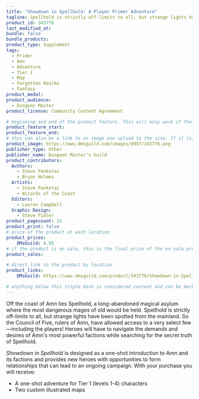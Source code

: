 ```yaml
---
title: "Showdown in Spellhold: A Player Primer Adventure"
tagline: Spellhold is strictly off-limits to all, but strange lights have been spotted from the mainland. So the Council of Five, rulers of Amn, have allowed access to a very select few—you!
product_id: 343776
last_modified_at:
bundle: false
bundle_products:
product_type: Supplement
tags:
  - Primer
  - Amn
  - Adventure
  - Tier 1
  - Map
  - Forgotten Realms
  - Fantasy
product_medal: 
product_audience:
  - Dungeon Master
product_license: Community Content Agreement

# beginning and end of the product feature. This will only work if the site is updated within several weeks of when the feature is supposed to happen. Making a new post counts as updating.
product_feature_start: 
product_feature_end: 
# this can also be a link to an image you upload to the site. If it is, it must start with a "/" or be a full link
product_image: https://www.dmsguild.com/images/8957/343776.png
publisher_type: Other
publisher_name: Dungeon Master's Guild
product_contributors:
  Authors:
    - Steve Pankotai
    - Bryan Holmes
  Artists:
    - Steve Pankotai
    - Wizards of the Coast
  Editors:
    - Lauren Campbell
  Graphic Design:
    - Steve Fidler
product_pagecount: 22
product_print: false
# price of the product at each location
product_prices:
    DMsGuild: 4.95
# if the product is on sale, this is the final price of the on-sale product for each location that it is on sale. The sales % will be calculated and displayed based on the difference between product_prices and product_sales
product_sales:

# direct link to the product by location
product_links:
    DMsGuild: https://www.dmsguild.com/product/343776/Showdown-in-Spellhold-A-Player-Primer-Adventure?affiliate_id=1713687

# anything below this triple dash is considered content and can be markup or html. It should be fully HTML compatible as long as your tags are formatted correctly.
---
```

Off the coast of Amn lies Spellhold, a long-abandoned magical asylum where the most dangerous mages of old would be held. Spellhold is strictly off-limits to all, but strange lights have been spotted from the mainland. So the Council of Five, rulers of Amn, have allowed access to a very select few—including the players! Heroes will have to navigate the demands and desires of Amn's most powerful factions while searching for the secret truth of Spellhold.

*Showdown in Spellhold* is designed as a one-shot introduction to Amn and its factions and provides new heroes with opportunities to form relationships that can lead to an ongoing campaign. With your purchase you will receive:

- A one-shot adventure for Tier 1 (levels 1-4) characters
- Two custom illustrated maps